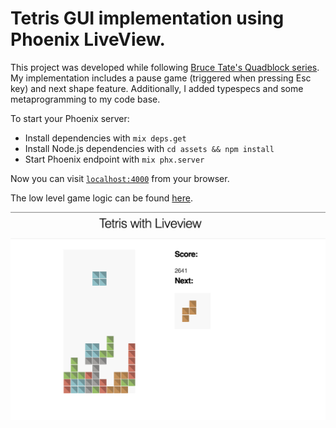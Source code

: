 # Tetris GUI implementation using Phoenix LiveView.

This project was developed while following  [Bruce Tate's Quadblock series](https://grox.io/series/quad).
My implementation includes a pause game  (triggered when pressing Esc key) and next shape feature. Additionally, I added typespecs and some metaprogramming to my code base.

To start your Phoenix server:

  * Install dependencies with `mix deps.get`
  * Install Node.js dependencies with `cd assets && npm install`
  * Start Phoenix endpoint with `mix phx.server`

Now you can visit [`localhost:4000`](http://localhost:4000) from your browser.


The low level game logic can be found [here](https://github.com/crisefd/tetris).

![Tetris in action](tetris-screen-shot.png)
